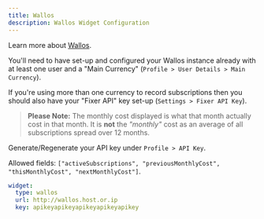```yaml
---
title: Wallos
description: Wallos Widget Configuration
---
```


Learn more about [Wallos](https://github.com/ellite/wallos).

You'll need to have set-up and configured your Wallos instance already with at least one user and a "Main Currency" (`Profile > User Details > Main Currency`).

If you're using more than one currency to record subscriptions then you should also have your "Fixer API" key set-up (`Settings > Fixer API Key`).

> **Please Note:** The monthly cost displayed is what that month actually cost in that month. It is **not** the *"monthly"* cost as an average of all subscriptions spread over 12 months.

Generate/Regenerate your API key under `Profile > API Key`.

Allowed fields: `["activeSubscriptions", "previousMonthlyCost", "thisMonthlyCost", "nextMonthlyCost"]`.

```yaml
widget:
  type: wallos
  url: http://wallos.host.or.ip
  key: apikeyapikeyapikeyapikeyapikey
```
